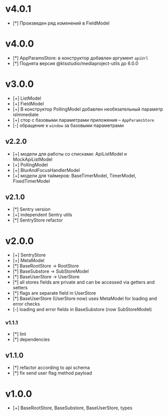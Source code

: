 # v4.0.1

- [*] Произведен ряд изменений в FieldModel

# v4.0.0

- [*] AppParamsStore: в конструктор добавлен аргумент `apiUrl`
- [*] Поднята версия @ktsstudio/mediaproject-utils до 6.0.0

# v3.0.0

- [+] ListModel
- [+] FieldModel
- [+] В конструктор PollingModel добавлен необязательный параметр isImmediate
- [+] стор с базовыми параметрами приложения – `AppParamsStore`
- [-] обращение к `window` за базовыми параметрами

## v2.2.0

- [+] модели для работы со списками: ApiListModel и MockApiListModel
- [+] PollingModel
- [+] BlurAndFocusHandlerModel
- [+] модели для таймеров: BaseTimerModel, TimerModel, FixedTimerModel

## v2.1.0

- [*] Sentry version
- [+] independent Sentry utils
- [*] SentryStore refactor

# v2.0.0

- [+] SentryStore
- [+] MetaModel
- [*] BaseRootStore -> RootStore
- [*] BaseSubstore -> SubStoreModel
- [*] BaseUserStore -> UserStore
- [*] all stores fields are private and can be accessed via getters and setters
- [*] flags are separate field in UserStore
- [*] BaseUserStore (UserStore now) uses MetaModel for loading and error checks
- [-] loading and error fields in BaseSubstore (now SubStoreModel)

### v1.1.1

- [*] lint
- [*] dependencies

## v1.1.0

- [*] refactor according to api schema
- [*] fix send user flag method payload

# v1.0.0

- [+] BaseRootStore, BaseSubstore, BaseUserStore, types
